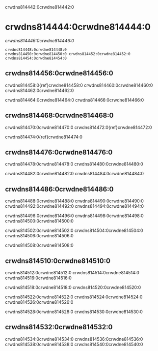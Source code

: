 crwdns814442:0crwdne814442:0
# crwdns814444:0crwdne814444:0

*crwdns814446:0crwdne814446:0*

```{figure} ../../figures/readable-code.jpg
crwdns814448:0crwdne814448:0
crwdns814450:0crwdne814450:0 crwdns814452:0crwdne814452:0 crwdns814454:0crwdne814454:0
```

## crwdns814456:0crwdne814456:0

crwdns814458:0{ref}crwdne814458:0 crwdns814460:0crwdne814460:0 crwdns814462:0crwdne814462:0

crwdns814464:0crwdne814464:0 crwdns814466:0crwdne814466:0

## crwdns814468:0crwdne814468:0

crwdns814470:0crwdne814470:0 crwdns814472:0{ref}crwdne814472:0

crwdns814474:0{ref}crwdne814474:0

## crwdns814476:0crwdne814476:0

crwdns814478:0crwdne814478:0 crwdns814480:0crwdne814480:0

crwdns814482:0crwdne814482:0 crwdns814484:0crwdne814484:0

## crwdns814486:0crwdne814486:0

crwdns814488:0crwdne814488:0 crwdns814490:0crwdne814490:0 crwdns814492:0crwdne814492:0 crwdns814494:0crwdne814494:0

crwdns814496:0crwdne814496:0 crwdns814498:0crwdne814498:0 crwdns814500:0crwdne814500:0

crwdns814502:0crwdne814502:0 crwdns814504:0crwdne814504:0 crwdns814506:0crwdne814506:0

crwdns814508:0crwdne814508:0

## crwdns814510:0crwdne814510:0

crwdns814512:0crwdne814512:0 crwdns814514:0crwdne814514:0 crwdns814516:0crwdne814516:0

crwdns814518:0crwdne814518:0 crwdns814520:0crwdne814520:0

crwdns814522:0crwdne814522:0 crwdns814524:0crwdne814524:0 crwdns814526:0crwdne814526:0

crwdns814528:0crwdne814528:0 crwdns814530:0crwdne814530:0

## crwdns814532:0crwdne814532:0

crwdns814534:0crwdne814534:0 crwdns814536:0crwdne814536:0 crwdns814538:0crwdne814538:0 crwdns814540:0crwdne814540:0
